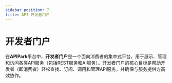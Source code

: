 ```yaml
---
sidebar_position: 7
title: API 开发者门户
---
```


# 开发者门户

在**APIPark**平台中，**开发者门户**是一个面向消费者的集中式平台，用于展示、管理和访问各类API服务（包括REST服务和AI服务）。开发者门户的核心目标是帮助开发者（即消费者）轻松查找、订阅、调用和管理API服务，并确保与服务提供方高效协作。

